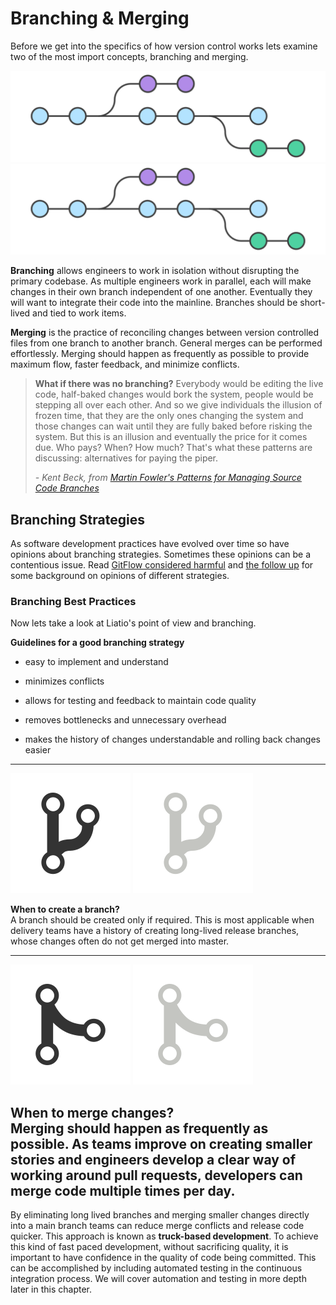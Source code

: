 # Branching & Merging

Before we get into the specifics of how version control works lets examine two of the most import concepts, branching and merging.

![](img4/git-branches_light.svg ':size=600px :class=light-mode-img-center')
![](img4/git-branches_dark.svg ':size=600px :class=dark-mode-img-center')

**Branching** allows engineers to work in isolation without disrupting the primary codebase. As multiple engineers work in parallel, each will make changes in their own branch independent of one another. Eventually they will want to integrate their code into the mainline. Branches should be short-lived and tied to work items.

**Merging** is the practice of reconciling changes between version controlled files from one branch to another branch. General merges can be performed effortlessly. Merging should happen as frequently as possible to provide maximum flow, faster feedback, and minimize conflicts.

> **What if there was no branching?** Everybody would be editing the live code, half-baked changes would bork the system, people would be stepping all over each other. And so we give individuals the illusion of frozen time, that they are the only ones changing the system and those changes can wait until they are fully baked before risking the system. But this is an illusion and eventually the price for it comes due. Who pays? When? How much? That's what these patterns are discussing: alternatives for paying the piper.
>
> _- Kent Beck, from [Martin Fowler's Patterns for Managing Source Code Branches](https://martinfowler.com/articles/branching-patterns.html)_

## Branching Strategies

As software development practices have evolved over time so have opinions about branching strategies. Sometimes these opinions can be a contentious issue. Read [GitFlow considered harmful](http://endoflineblog.com/gitflow-considered-harmful) and [the follow up](http://endoflineblog.com/follow-up-to-gitflow-considered-harmful) for some background on opinions of different strategies.


### Branching Best Practices

Now lets take a look at Liatio's point of view and branching.

**Guidelines for a good branching strategy**

- easy to implement and understand

- minimizes conflicts

- allows for testing and feedback to maintain code quality

- removes bottlenecks and unnecessary overhead

- makes the history of changes understandable and rolling back changes easier

---
![](img4/git-icon-branch_light.svg ':size=80px :class=light-mode-img-left')
![](img4/git-icon-branch_dark.svg ':size=80px :class=dark-mode-img-left')

**When to create a branch?** <br>
A branch should be created only if required. This is most applicable when delivery teams have a history of creating long-lived release branches, whose changes often do not get merged into master.

---
![](img4/git-icon-merge_light.svg ':size=80px :class=light-mode-img-left')
![](img4/git-icon-merge_dark.svg ':size=80px :class=dark-mode-img-left')

**When to merge changes?** <br>
Merging should happen as frequently as possible. As teams improve on creating smaller stories and engineers develop a clear way of working around pull requests, developers can merge code multiple times per day.
---

By eliminating long lived branches and merging smaller changes directly into a main branch teams can reduce merge conflicts and release code quicker. This approach is known as **truck-based development**. To achieve this kind of fast paced development, without sacrificing quality, it is important to have confidence in the quality of code being committed. This can be accomplished by including automated testing in the continuous integration process. We will cover automation and testing in more depth later in this chapter.
